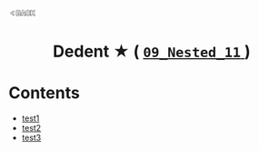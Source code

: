 <p align="left">
  <a href="../README.md">
    <img src="../../Z99-OTHERS/00-common/00-back.png" style="width:10%">
  </a>
</p>

<div align="center">
  <h1>
    Dedent ★ (
      <a href="https://drive.google.com/file/d/1jwFfjUwAcA8qQh51eLvWtQvZ2UB2GicG/view?usp=drive_link">
        <code>09_Nested_11</code>
      </a>
    )
  </h1>
</div>

# Contents

-   [test1]()
-   [test2]()
-   [test3]()

